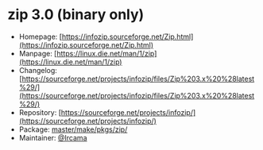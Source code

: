 # zip 3.0 (binary only)
  - Homepage: [https://infozip.sourceforge.net/Zip.html](https://infozip.sourceforge.net/Zip.html)
  - Manpage: [https://linux.die.net/man/1/zip](https://linux.die.net/man/1/zip)
  - Changelog: [https://sourceforge.net/projects/infozip/files/Zip%203.x%20%28latest%29/](https://sourceforge.net/projects/infozip/files/Zip%203.x%20%28latest%29/)
  - Repository: [https://sourceforge.net/projects/infozip/](https://sourceforge.net/projects/infozip/)
  - Package: [master/make/pkgs/zip/](https://github.com/Freetz-NG/freetz-ng/tree/master/make/pkgs/zip/)
  - Maintainer: [@Ircama](https://github.com/Ircama)

